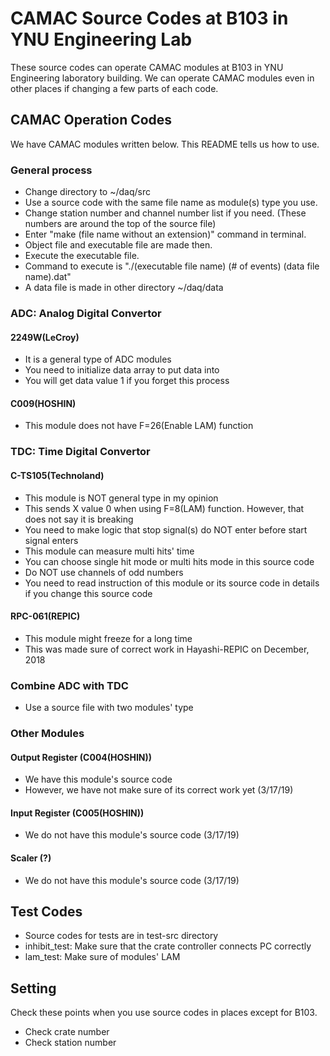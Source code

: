 # CAMAC Source Codes at B103 in YNU Engineering Lab
These source codes can operate CAMAC modules at B103 in YNU Engineering laboratory building.
We can operate CAMAC modules even in other places if changing a few parts of each code.  

## CAMAC Operation Codes
We have CAMAC modules written below.
This README tells us how to use.

### General process
- Change directory to ~/daq/src
- Use a source code with the same file name as module(s) type you use.
- Change station number and channel number list if you need. (These numbers are around the top of the source file)
- Enter "make (file name without an extension)" command in terminal.
- Object file and executable file are made then.
- Execute the executable file.
- Command to execute is "./(executable file name) (# of events) (data file name).dat"
- A data file is made in other directory ~/daq/data

### ADC: Analog Digital Convertor
#### 2249W(LeCroy)
- It is a general type of ADC modules
- You need to initialize data array to put data into
- You will get data value 1 if you forget this process

#### C009(HOSHIN)
- This module does not have F=26(Enable LAM) function

### TDC: Time Digital Convertor
#### C-TS105(Technoland)
- This module is NOT general type in my opinion
- This sends X value 0 when using F=8(LAM) function. However, that does not say it is breaking
- You need to make logic that stop signal(s) do NOT enter before start signal enters
- This module can measure multi hits' time
- You can choose single hit mode or multi hits mode in this source code
- Do NOT use channels of odd numbers
- You need to read instruction of this module or its source code in details if you change this source code

#### RPC-061(REPIC)
- This module might freeze for a long time
- This was made sure of correct work in Hayashi-REPIC on December, 2018

### Combine ADC with TDC
- Use a source file with two modules' type

### Other Modules
#### Output Register (C004(HOSHIN))
- We have this module's source code
- However, we have not make sure of its correct work yet (3/17/19)

#### Input Register (C005(HOSHIN))  
- We do not have this module's source code (3/17/19)

#### Scaler (?)
- We do not have this module's source code (3/17/19)

## Test Codes
- Source codes for tests are in test-src directory
- inhibit_test: Make sure that the crate controller connects PC correctly
- lam_test: Make sure of modules' LAM

## Setting
Check these points when you use source codes in places except for B103.
- Check crate number
- Check station number
